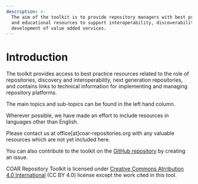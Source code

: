 ```yaml
---
description: >-
  The aim of the toolkit is to provide repository managers with best practices
  and educational resources to support interoperability, discoverability and the
  development of value added services.
---
```


# Introduction

The toolkit provides access to best practice resources related to the role of repositories, discovery and interoperability, next generation repositories, and contains links to technical information for implementing and managing repository platforms.

The main topics and sub-topics can be found in the left hand column.

Wherever possible, we have made an effort to include resources in languages other than English.

Please contact us at office\[at\]coar-repositories.org with any valuable resources which are not yet included here.

You can also contribute to the toolkit on the [GitHub repository](https://github.com/coar-repositories/repository-toolkit) by creating an issue.

COAR Repository Toolkit is licensed under [Creative Commons Atrribution 4.0 International](https://creativecommons.org/licenses/by/4.0/) \(CC BY 4.0\) license except the work cited in this tool.

[ ](https://www.coar-repositories.org/news-media/dissemination-material/european-repository-infographic/)

